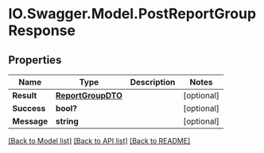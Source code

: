 # IO.Swagger.Model.PostReportGroupResponse
## Properties

Name | Type | Description | Notes
------------ | ------------- | ------------- | -------------
**Result** | [**ReportGroupDTO**](ReportGroupDTO.md) |  | [optional] 
**Success** | **bool?** |  | [optional] 
**Message** | **string** |  | [optional] 

[[Back to Model list]](../README.md#documentation-for-models) [[Back to API list]](../README.md#documentation-for-api-endpoints) [[Back to README]](../README.md)


